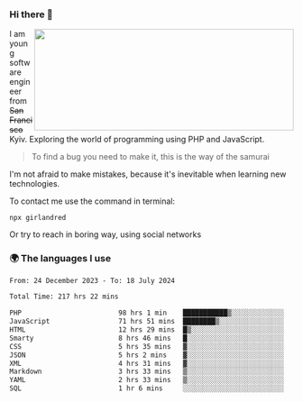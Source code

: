 ### Hi there 👋  

<img align='right' src="https://github-readme-stats.vercel.app/api?username=girlandred&count_private=true&show_icons=true&include_all_commits=true&hide_rank=true&hide_title=true&theme=buefy&card_width=300" width=460 height=180>


I am young software engineer from ~~San Francisco~~ Kyiv. Exploring the world of programming using PHP and JavaScript.


> To find a bug you need to make it, this is the way of the samurai



I'm not afraid to make mistakes, because it's inevitable when learning new technologies.

To contact me use the command in terminal:

```
npx girlandred
```

Or try to reach in boring way, using social networks


### 🌍 The languages I use

<!--START_SECTION:waka-->

```txt
From: 24 December 2023 - To: 18 July 2024

Total Time: 217 hrs 22 mins

PHP                        98 hrs 1 min    ███████████▒░░░░░░░░░░░░░   45.09 %
JavaScript                 71 hrs 51 mins  ████████▒░░░░░░░░░░░░░░░░   33.05 %
HTML                       12 hrs 29 mins  █▒░░░░░░░░░░░░░░░░░░░░░░░   05.74 %
Smarty                     8 hrs 46 mins   █░░░░░░░░░░░░░░░░░░░░░░░░   04.03 %
CSS                        5 hrs 35 mins   ▓░░░░░░░░░░░░░░░░░░░░░░░░   02.58 %
JSON                       5 hrs 2 mins    ▓░░░░░░░░░░░░░░░░░░░░░░░░   02.32 %
XML                        4 hrs 31 mins   ▓░░░░░░░░░░░░░░░░░░░░░░░░   02.08 %
Markdown                   3 hrs 33 mins   ▒░░░░░░░░░░░░░░░░░░░░░░░░   01.63 %
YAML                       2 hrs 33 mins   ▒░░░░░░░░░░░░░░░░░░░░░░░░   01.17 %
SQL                        1 hr 6 mins     ░░░░░░░░░░░░░░░░░░░░░░░░░   00.51 %
```

<!--END_SECTION:waka-->
